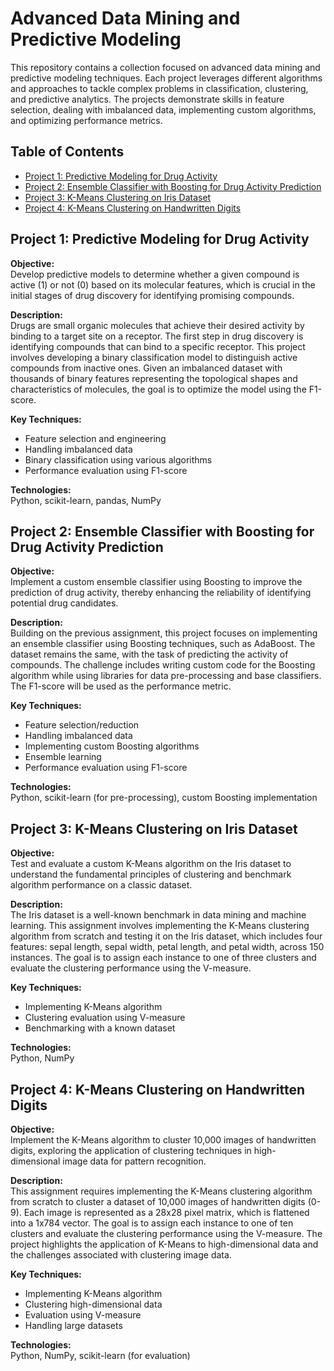 
# Advanced Data Mining and Predictive Modeling

This repository contains a collection focused on advanced data mining and predictive modeling techniques. Each project leverages different algorithms and approaches to tackle complex problems in classification, clustering, and predictive analytics. The projects demonstrate skills in feature selection, dealing with imbalanced data, implementing custom algorithms, and optimizing performance metrics.

## Table of Contents
- [Project 1: Predictive Modeling for Drug Activity](#project-1-predictive-modeling-for-drug-activity)
- [Project 2: Ensemble Classifier with Boosting for Drug Activity Prediction](#project-2-ensemble-classifier-with-boosting-for-drug-activity-prediction)
- [Project 3: K-Means Clustering on Iris Dataset](#project-3-k-means-clustering-on-iris-dataset)
- [Project 4: K-Means Clustering on Handwritten Digits](#project-4-k-means-clustering-on-handwritten-digits)

## Project 1: Predictive Modeling for Drug Activity

**Objective:**  
Develop predictive models to determine whether a given compound is active (1) or not (0) based on its molecular features, which is crucial in the initial stages of drug discovery for identifying promising compounds.

**Description:**  
Drugs are small organic molecules that achieve their desired activity by binding to a target site on a receptor. The first step in drug discovery is identifying compounds that can bind to a specific receptor. This project involves developing a binary classification model to distinguish active compounds from inactive ones. Given an imbalanced dataset with thousands of binary features representing the topological shapes and characteristics of molecules, the goal is to optimize the model using the F1-score.

**Key Techniques:**
- Feature selection and engineering
- Handling imbalanced data
- Binary classification using various algorithms
- Performance evaluation using F1-score

**Technologies:**  
Python, scikit-learn, pandas, NumPy

## Project 2: Ensemble Classifier with Boosting for Drug Activity Prediction

**Objective:**  
Implement a custom ensemble classifier using Boosting to improve the prediction of drug activity, thereby enhancing the reliability of identifying potential drug candidates.

**Description:**  
Building on the previous assignment, this project focuses on implementing an ensemble classifier using Boosting techniques, such as AdaBoost. The dataset remains the same, with the task of predicting the activity of compounds. The challenge includes writing custom code for the Boosting algorithm while using libraries for data pre-processing and base classifiers. The F1-score will be used as the performance metric.

**Key Techniques:**
- Feature selection/reduction
- Handling imbalanced data
- Implementing custom Boosting algorithms
- Ensemble learning
- Performance evaluation using F1-score

**Technologies:**  
Python, scikit-learn (for pre-processing), custom Boosting implementation

## Project 3: K-Means Clustering on Iris Dataset

**Objective:**  
Test and evaluate a custom K-Means algorithm on the Iris dataset to understand the fundamental principles of clustering and benchmark algorithm performance on a classic dataset.

**Description:**  
The Iris dataset is a well-known benchmark in data mining and machine learning. This assignment involves implementing the K-Means clustering algorithm from scratch and testing it on the Iris dataset, which includes four features: sepal length, sepal width, petal length, and petal width, across 150 instances. The goal is to assign each instance to one of three clusters and evaluate the clustering performance using the V-measure.

**Key Techniques:**
- Implementing K-Means algorithm
- Clustering evaluation using V-measure
- Benchmarking with a known dataset

**Technologies:**  
Python, NumPy

## Project 4: K-Means Clustering on Handwritten Digits

**Objective:**  
Implement the K-Means algorithm to cluster 10,000 images of handwritten digits, exploring the application of clustering techniques in high-dimensional image data for pattern recognition.

**Description:**  
This assignment requires implementing the K-Means clustering algorithm from scratch to cluster a dataset of 10,000 images of handwritten digits (0-9). Each image is represented as a 28x28 pixel matrix, which is flattened into a 1x784 vector. The goal is to assign each instance to one of ten clusters and evaluate the clustering performance using the V-measure. The project highlights the application of K-Means to high-dimensional data and the challenges associated with clustering image data.

**Key Techniques:**
- Implementing K-Means algorithm
- Clustering high-dimensional data
- Evaluation using V-measure
- Handling large datasets

**Technologies:**  
Python, NumPy, scikit-learn (for evaluation)
